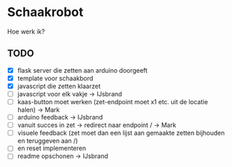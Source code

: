 # Schaakrobot

Hoe werk ik?

## TODO
 - [x] flask server die zetten aan arduino doorgeeft
 - [x] template voor schaakbord
 - [x] javascript die zetten klaarzet
 - [ ] javascript voor elk vakje -> IJsbrand
 - [ ] kaas-button moet werken (zet-endpoint moet x1 etc. uit de locatie halen) -> Mark
 - [ ] arduino feedback -> IJsbrand
 - [ ] vanuit succes in zet -> redirect naar endpoint / -> Mark
 - [ ] visuele feedback (zet moet dan een lijst aan gemaakte zetten bijhouden en teruggeven aan /) 
 - [ ] en reset implementeren
 - [ ] readme opschonen -> IJsbrand